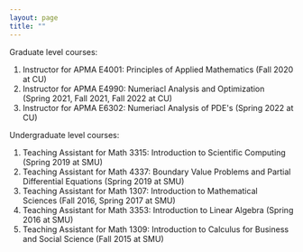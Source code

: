 ```yaml
---
layout: page
title: ""
---
```


Graduate level courses:
1. Instructor for APMA E4001: Principles of Applied Mathematics (Fall 2020 at CU)
2. Instructor for APMA E4990: Numeriacl Analysis and Optimization (Spring 2021, Fall 2021, Fall 2022 at CU)
3. Instructor for APMA E6302: Numeriacl Analysis of PDE's (Spring 2022 at CU)

Undergraduate level courses:
1. Teaching Assistant for Math 3315: Introduction to Scientific Computing (Spring 2019 at SMU)
2. Teaching Assistant for Math 4337: Boundary Value Problems and Partial Differential Equations (Spring 2019 at SMU)
3. Teaching Assistant for Math 1307: Introduction to Mathematical Sciences (Fall 2016, Spring 2017 at SMU)
4. Teaching Assistant for Math 3353: Introduction to Linear Algebra (Spring 2016 at SMU)
5. Teaching Assistant for Math 1309: Introduction to Calculus for Business and Social Science (Fall 2015 at SMU)


